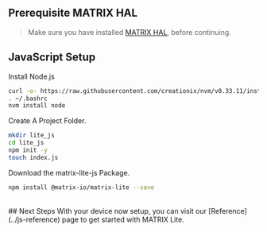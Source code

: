 <h2 style="padding-top:0">Prerequisite MATRIX HAL</h2>

<!-- MATRIX HAL is at the base of each MATRIX Lite library. This makes it a requirement to have it installed on your Raspberry Pi. Below are the installation instructions -->

> Make sure you have installed [MATRIX HAL](/matrix-hal/getting-started/), before continuing.

## JavaScript Setup

Install Node.js
```bash
curl -o- https://raw.githubusercontent.com/creationix/nvm/v0.33.11/install.sh | bash
. ~/.bashrc
nvm install node
```

Create A Project Folder.
```bash
mkdir lite_js
cd lite_js
npm init -y
touch index.js
```

Download the matrix-lite-js Package.
```bash
npm install @matrix-io/matrix-lite --save
```

<br/>
## Next Steps
With your device now setup, you can visit our [Reference](../js-reference) page to get started with MATRIX Lite.

